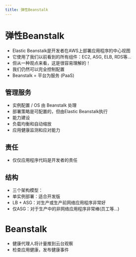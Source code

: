 ```yaml
---
title: 弹性Beanstalk
---
```


# 弹性Beanstalk

- Elastic Beanstalk是开发者在AWS上部署应用程序的中心视图
- 它使用了我们以前看到的所有组件：EC2, ASG, ELB, RDS等...
- 但从一种观点来看，这是很容易理解的！
- 我们仍然可以完全控制配置
- Beanstalk = 平台为服务 (PaaS)

## 管理服务

- 实例配置 / OS 由 Beanstalk 处理
- 部署策略是可配置的，但由Elastic Beanstalk执行
- 能力建设
- 负载均衡和自动缩放
- 应用健康监测和应对能力

## 责任

- 仅仅应用程序代码是开发者的责任

## 结构

- 三个架构模型：
- 单实例部署：适合开发版
- LB + ASG：对生产或生产前网络应用程序非常好
- 仅ASG：对于生产中的非网络应用程序非常棒(员工等...)

# Beanstalk

- 健康代理人将计量推到云台观察
- 检查应用健康，发布健康事件
